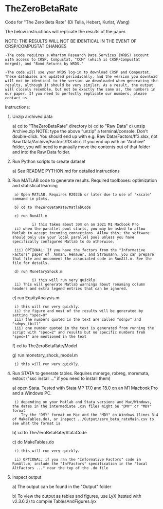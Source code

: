 # TheZeroBetaRate
Code for "The Zero Beta Rate" (Di Tella, Hebert, Kurlat, Wang)

The below instructions will replicate the results of the paper.

NOTE: THE RESULTS WILL NOT BE IDENTICAL IN THE EVENT OF CRSP/COMPUSTAT CHANGES

	-The code requires a Wharton Research Data Services (WRDS) account with access to CRSP, Compustat, "CCM" (which is CRSP/Compustat merged), and "Bond Returns by WRDS."

	-The code will use your WRDS log-in to download CRSP and Compustat. These databases are updated periodically, and the version you download will not be identical to the version we downloaded when generating the results, although it should be very similar. As a result, the output will closely resemble, but not be exactly the same as, the numbers in our paper. If you need to perfectly replicate our numbers, please contact us.

Instructions:

1) Unzip archived data

 	a) cd to "TheZeroBetaRate" directory
 	b) cd to "Raw Data"
 	c) unzip Archive.zip
		NOTE: type the above "unzip" a terminal/console. Don't double-click. You should end up with e.g. Raw Data/Factors/ff3.xlsx, not Raw Data/Archive/Factors/ff3.xlsx.
		If you end up with an "Archive" folder, you will need to manually move the contents out of that folder and into the Raw Data folder.
		
 
2) Run Python scripts to create dataset

	a) See README PYTHON.md for detailed instructions

3) Run MATLAB code to generate results. Required toolboxes: optimization and statistical learning

        a) Open MATLAB. Requires R2023b or later due to use of 'xscale' command in plots.
        
        b) cd to TheZeroBetaRate/MatlabCode
        
        c) run RunAll.m
        
        		i) this takes about 30m on an 2021 M1 Macbook Pro
		ii) when the parallel pool starts, you may be asked to allow Matlab to accept incoming connections. Allow this; the software should only use your local parallel pool unless you have specifically configured Matlab to do otherwise.
		
		iii) OPTIONAL: If you have the factors from the "Informative Factors" paper of  Amman, Hemauer, and Straumann, you can prepare that file and uncomment the associated code in RunAll.m. See the file for details.
        
        d) run MonetaryShock.m
        
        		i) this will run very quickly.
		ii) This will generate Matlab warnings about renaming column headers and extra legend entries that can be ignored.
		
	e) run EquityAnalysis.m
		
		i) this will run very quickly. 
		ii) the figure and most of the results will be generated by setting "spec=0"
		iii) the numbers quoted in the text are called "sdnpv" and "sdnpv_tbill"
		iii) one number quoted in the text is generated from running the script with "spec=2" and results but no specific numbers from "spec=1" are mentioned in the text
		
	f) cd to TheZeroBetaRate/Model
	
	g) run monetary_shock_model.m
	
		i) this will run very quickly.
		
4) Run STATA to generate tables. Requires mmerge, robreg, moremata, estout ("ssc install ..." if you need to install them)

	a) open Stata. Tested with Stata MP 17.0 and 18.0 on an M1 Macbook Pro and a Windows PC.
	
		i) depending on your Matlab and Stata versions and Mac/Windows, the dates in the intermediate .csv files might be "DMY" or "MDY" format
		   Try the "DMY" format on Mac and the "MDY" on Windows (lines 3-4 of MakeTables.do), or inspect ../Output/zero_beta_rateMain.csv to see what the format is 
	
	b) cd to TheZeroBetaRate/StataCode
	
	c) do MakeTables.do
	
		i) this will run very quickly.
		
		ii) OPTIONAL: if you ran the "Informative Factors" code in RunAll.m, include the "InfFactors" specification in the "local AltFactors ..." near the top of the .do file
		
5) Inspect output

	a) The output can be found in the "Output" folder
	
	b) To view the output as tables and figures, use LyX (tested with v2.3.6.2) to compile TablesAndFigures.lyx 



